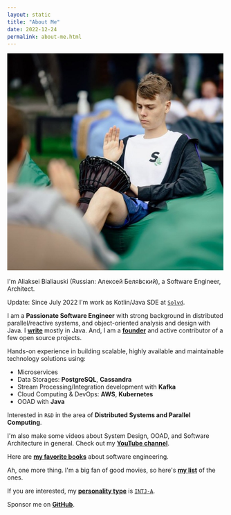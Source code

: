 ```yaml
---
layout: static
title: "About Me"
date: 2022-12-24
permalink: about-me.html
---
```


<img width="500" height="500" src="images/about-me.jpg">

I'm Aliaksei Bialiauski (Russian:
<span lang="ru" xml:lang="ru">Алексей Беля́вский</span>),
a Software Engineer, Architect.

Update: Since July 2022 I'm work as Kotlin/Java SDE
at [```Solvd```](http://solvd.com).

I am a **Passionate Software Engineer** with strong background in distributed parallel/reactive systems, and object-oriented analysis and design with Java.
I [**write**](https://github.com/h1alexbel)
mostly in Java. And, I am a [**founder**](/pets.html) and active contributor of a few open source projects.

Hands-on experience in building scalable, highly available and maintainable technology solutions using:
- Microservices
- Data Storages: **PostgreSQL**, **Cassandra**
- Stream Processing/Integration development with **Kafka**
- Cloud Computing & DevOps: **AWS**, **Kubernetes**
- OOAD with **Java**

Interested in ```R&D``` in the area of **Distributed Systems and Parallel Computing**.

I'm also make some videos about System Design, OOAD, and Software Architecture in general.
Check out my [**YouTube channel**](https://www.youtube.com/@absimplearchitect/featured).

Here are [**my favorite books**](/books.html)
about software engineering.

Ah, one more thing. I'm a big fan of good movies, so here's
[**my list**](/movies.html) of the ones.

If you are interested, my [**personality type**](https://en.wikipedia.org/wiki/Myers%E2%80%93Briggs_Type_Indicator)
is [```INTJ-A```](/images/personality.png).

Sponsor me on [**GitHub**](https://github.com/sponsors/h1alexbel).